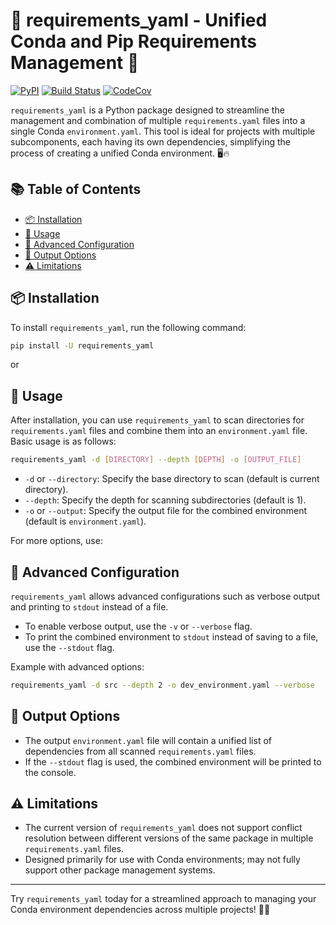 # :rocket: requirements_yaml - Unified Conda and Pip Requirements Management :rocket:

[![PyPI](https://img.shields.io/pypi/v/requirements_yaml.svg)](https://pypi.python.org/pypi/requirements_yaml)
[![Build Status](https://github.com/basnijholt/requirements_yaml/actions/workflows/pytest.yml/badge.svg)](https://github.com/basnijholt/requirements_yaml/actions/workflows/pytest.yml)
[![CodeCov](https://codecov.io/gh/basnijholt/requirements_yaml/branch/main/graph/badge.svg)](https://codecov.io/gh/basnijholt/requirements_yaml)

`requirements_yaml` is a Python package designed to streamline the management and combination of multiple `requirements.yaml` files into a single Conda `environment.yaml`. This tool is ideal for projects with multiple subcomponents, each having its own dependencies, simplifying the process of creating a unified Conda environment. 🖥️🔥

## :books: Table of Contents

<!-- START doctoc generated TOC please keep comment here to allow auto update -->
<!-- DON'T EDIT THIS SECTION, INSTEAD RE-RUN doctoc TO UPDATE -->

- [:package: Installation](#package-installation)
- [:memo: Usage](#memo-usage)
- [:wrench: Advanced Configuration](#wrench-advanced-configuration)
- [:scroll: Output Options](#scroll-output-options)
- [:warning: Limitations](#warning-limitations)

<!-- END doctoc generated TOC please keep comment here to allow auto update -->


## :package: Installation

To install `requirements_yaml`, run the following command:

```bash
pip install -U requirements_yaml
```

or 

## :memo: Usage

After installation, you can use `requirements_yaml` to scan directories for `requirements.yaml` files and combine them into an `environment.yaml` file. Basic usage is as follows:

```bash
requirements_yaml -d [DIRECTORY] --depth [DEPTH] -o [OUTPUT_FILE]
```

- `-d` or `--directory`: Specify the base directory to scan (default is current directory).
- `--depth`: Specify the depth for scanning subdirectories (default is 1).
- `-o` or `--output`: Specify the output file for the combined environment (default is `environment.yaml`).

For more options, use:

<!-- CODE:BASH:START -->
<!-- echo '```bash' -->
<!-- requirements_yaml -h -->
<!-- echo '```' -->
<!-- CODE:END -->
<!-- OUTPUT:START -->
<!-- ⚠️ This content is auto-generated by `markdown-code-runner`. -->

<!-- OUTPUT:END -->


## :wrench: Advanced Configuration

`requirements_yaml` allows advanced configurations such as verbose output and printing to `stdout` instead of a file.

- To enable verbose output, use the `-v` or `--verbose` flag.
- To print the combined environment to `stdout` instead of saving to a file, use the `--stdout` flag.

Example with advanced options:

```bash
requirements_yaml -d src --depth 2 -o dev_environment.yaml --verbose
```

## :scroll: Output Options

- The output `environment.yaml` file will contain a unified list of dependencies from all scanned `requirements.yaml` files.
- If the `--stdout` flag is used, the combined environment will be printed to the console.

## :warning: Limitations

- The current version of `requirements_yaml` does not support conflict resolution between different versions of the same package in multiple `requirements.yaml` files.
- Designed primarily for use with Conda environments; may not fully support other package management systems.

* * *

Try `requirements_yaml` today for a streamlined approach to managing your Conda environment dependencies across multiple projects! 🎉👏